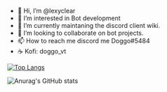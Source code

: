 - 👋 Hi, I’m @lexyclear
- 👀 I’m interested in Bot development
- 🌱 I’m currently maintaning the discord client wiki.
- 💞️ I’m looking to collaborate on bot projects.
- 📫 How to reach me discord me Doggo#5484
- ☕ Kofi: doggo_vt

<!---
lexyclear/lexyclear is a ✨ special ✨ repository because its `README.md` (this file) appears on your GitHub profile.
You can click the Preview link to take a look at your changes.
--->














[![Top Langs](https://github-readme-stats.vercel.app/api/top-langs/?username=lexyclear&count=8)](https://github.com/anuraghazra/github-readme-stats)

![Anurag's GitHub stats](https://github-readme-stats.vercel.app/api?username=lexyclear&show_icons=true) 
